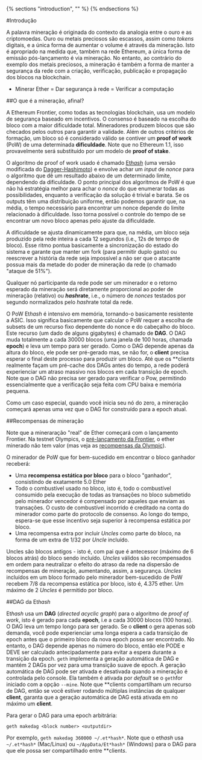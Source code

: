 {% sections "introduction", "" %}
{% endsections %}

#Introdução

A palavra mineração é originada do contexto da analogia entre o ouro e as criptomoedas. Ouro ou metais preciosos são escassos, assim como *tokens* digitais, e a única forma de aumentar o volume é através da mineração. Isto é apropriado na medida que, também na rede Ethereum, a única forma de emissão pós-lançamento é via mineração. No entanto, ao contrário do exemplo dos metais preciosos, a mineração é também a forma de manter a segurança da rede com a criação, verificação, publicação e propagação dos blocos na blockchain.

* Minerar Ether = Dar segurança à rede = Verificar a computação

##O que é a mineração, afinal?

A Ethereum Frontier, como todas as tecnologias blockchain, usa um modelo de segurança baseado em incentivos. O consenso é baseado na escolha do bloco com a maior dificuldade total. Mineradores produzem blocos que são checados pelos outros para garantir a validade. Além de outros critérios de formação, um bloco só é considerado válido se contiver um **proof of work** (PoW) de uma determinada **dificuldade**. Note que no Ethereum 1.1, isso provavelmente será substituído por um modelo de **proof of stake**.


O algoritmo de proof of work usado é chamado [Et*hash*](https://github.com/ethereum/wiki/wiki/Et*hash*) (uma versão modificada do [Dagger-Hashimoto](https://github.com/ethereum/wiki/wiki/Dagger-Hashimoto)) e envolve achar um *input* de *nonce* para o algoritmo que dê um resultado abaixo de um determinado limite, dependendo da dificuldade. O ponto principal dos algoritmos de PoW é que não há estratégia melhor para achar o *nonce* do que enumerar todas as possibilidades, enquanto a verificação da solução é trivial e barata. Se os outputs têm uma distribuição uniforme, então podemos garantir que, na média, o tempo necessário para encontrar um nonce depende do limite relacionado à dificuldade. Isso torna possível o controle do tempo de se encontrar um novo bloco apenas pelo ajuste da dificuldade.

A dificuldade se ajusta dinamicamente para que, na média, um bloco seja produzido pela rede inteira a cada 12 segundos (i.e., 12s de tempo de bloco). Esse ritmo pontua basicamente a sincronização do estado do sistema e garante que manter um fork (para permitir duplo gasto) ou reescrever a história da rede seja impossível a não ser que o atacante possua mais da metade do poder de mineração da rede (o chamado "ataque de 51%").

Qualquer nó participante da rede pode ser um minerador e o retorno esperado da mineração será diretamente proporcional ao poder de mineração (relativo) ou ***hash*rate**, i.e., o número de *nonces* testados por segundo normalizados pelo *hash*rate total da rede.

O PoW Et*hash* é intensivo em memória, tornando-o basicamente resistente a ASIC. Isso significa basicamente que calcular o PoW requer a escolha de subsets de um recurso fixo dependente do nonce e do cabeçalho do bloco. Este recurso (um dado de alguns gigabytes) é chamado de **DAG**. O DAG muda totalmente a cada 30000 blocos (uma janela de 100 horas, chamada **epoch**) e leva um tempo para ser gerado. Como o DAG depende apenas da altura do bloco, ele pode ser pré-gerado mas, se não for, o **client** precisa esperar o final deste processo para produzir um bloco. Até que os **client*s* realmente façam um pré-cache dos DAGs antes do tempo, a rede poderá experienciar um atraso massivo nos blocos em cada transição de epoch. Note que o DAG não precisa ser gerado para verificar o Pow, permitindo essencialmente que a verificação seja feita com CPU baixa e memória pequena.

Como um caso especial, quando você inicia seu nó do zero, a mineração começará apenas uma vez que o DAG for construído para a epoch atual.

##Recompensas de mineração

Note que a mineraração "real" de Ether começará com o lançamento Frontier. Na testnet Olympics, o [pré-lançamento da Frontier](http://ethereum.gitbooks.io/frontier-guide/), o ether minerado não tem valor (mas veja as [recompensas da Olympic](https://blog.ethereum.org/2015/05/09/olympic-frontier-pre-release/)).

O minerador de PoW que for bem-sucedido em encontrar o bloco ganhador receberá:

 * Uma **recompensa estática por bloco** para o bloco "ganhador", consistindo de exatamente 5.0 Ether
 * Todo o combustível usado no bloco, isto é, todo o combustível consumido pela execução de todas as transações no bloco submetido pelo minerador vencedor é compensado por aqueles que enviam as transações. O custo de combustível incorrido é creditado na conta do minerador como parte do protocolo de consenso. Ao longo do tempo, espera-se que esse incentivo seja superior à recompensa estática por bloco.
 * Uma recompensa extra por incluir *Uncles* como parte do bloco, na forma de um extra de 1/32 por *Uncle* incluído.

Uncles são blocos antigos - isto é, com pai que é antecessor (máximo de 6 blocos atrás) do bloco sendo incluído. *Uncles* válidos são recompensados em ordem para neutralizar o efeito do atraso da rede na dispersão de recompensas de mineração, aumentando, assim, a segurança. *Uncles* incluídos em um bloco formado pelo minerador bem-sucedido de PoW recebem 7/8 da recompensa estática por bloco, isto é, 4.375 ether. Um máximo de 2 *Uncles* é permitido por bloco.

##DAG da Et*hash*

Et*hash* usa um **DAG** (*directed acyclic graph*) para o algoritmo de *proof of work*, isto é gerado para cada **epoch**, i.e a cada 30000 blocos (100 horas). O DAG leva um tempo longo para ser gerado. Se o **client** o gera apenas sob demanda, você pode experienciar uma longa espera a cada transição de epoch antes que o primeiro bloco da nova epoch possa ser encontrado. No entanto, o DAG depende apenas no número do bloco, então ele PODE e DEVE ser calculado antecipadamente para evitar a espera durante a transição da epoch. `geth` implementa a geração automática de DAG e mantém 2 DAGs por vez para uma transição suave de epoch. A geração automática de DAG pode ser ativada e desativada quando a mineração é controlada pelo console. Ela também é ativada por *default* se o `geth`for iniciado com a opção `--mine`. Note que **client*s* compartilham um recurso de DAG, então se você estiver rodando múltiplas instâncias de qualquer **client**, garanta que a geração automática de DAG está ativada em no máximo um **client**.

Para gerar o DAG para uma epoch arbitrária:

```geth makedag <block number> <outputdir>```

Por exemplo, `geth makedag 360000 ~/.et*hash*`. Note que o et*hash* usa `~/.et*hash*` (Mac/Linux) ou `~/AppData/Et*hash*` (Windows) para o DAG para que ele possa ser compartilhado entre **client*s*. 
